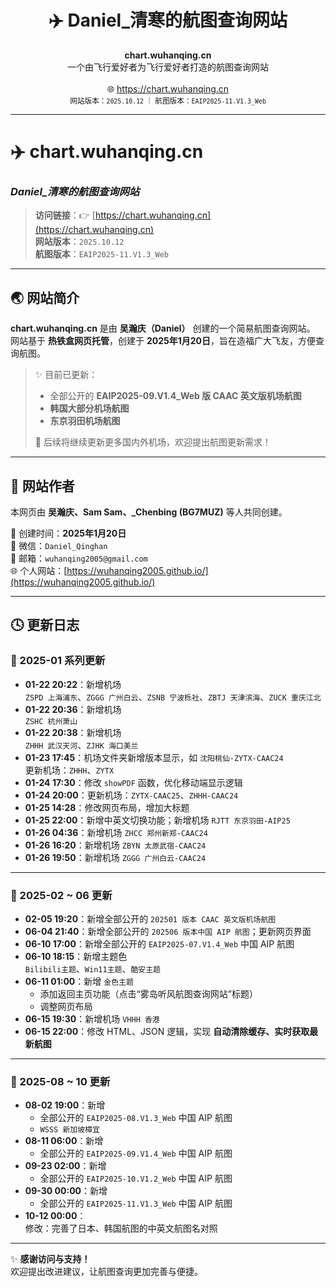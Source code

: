 <!-- 🛫 顶部 Banner 区域 -->
<p align="center">
  <h1 align="center">✈️ Daniel_清寒的航图查询网站</h1>
  <p align="center">
    <b>chart.wuhanqing.cn</b>  
    <br>一个由飞行爱好者为飞行爱好者打造的航图查询网站  
    <br><br>
    🌐 <a href="https://chart.wuhanqing.cn" target="_blank">https://chart.wuhanqing.cn</a>  
    <br>
    <sub>网站版本：<code>2025.10.12</code> ｜ 航图版本：<code>EAIP2025-11.V1.3_Web</code></sub>
  </p>
</p>

---

# ✈️ chart.wuhanqing.cn  
### *Daniel_清寒的航图查询网站*  

> **访问链接**：👉 [https://chart.wuhanqing.cn](https://chart.wuhanqing.cn)  
> **网站版本**：`2025.10.12`  
> **航图版本**：`EAIP2025-11.V1.3_Web`  

---

## 🌏 网站简介

**chart.wuhanqing.cn** 是由 **吴瀚庆（Daniel）** 创建的一个简易航图查询网站。  
网站基于 **热铁盒网页托管**，创建于 **2025年1月20日**，旨在造福广大飞友，方便查询航图。  

> ✨ 目前已更新：  
> - 全部公开的 **EAIP2025-09.V1.4_Web 版 CAAC 英文版机场航图**  
> - **韩国大部分机场航图**  
> - **东京羽田机场航图**  
>
> 🚧 后续将继续更新更多国内外机场，欢迎提出航图更新需求！

---

## 🧭 网站作者

本网页由 **吴瀚庆、Sam Sam、_Chenbing (BG7MUZ)** 等人共同创建。  

📅 创建时间：**2025年1月20日**  
📱 微信：`Daniel_Qinghan`  
📧 邮箱：`wuhanqing2005@gmail.com`  
🌐 个人网站：[https://wuhanqing2005.github.io/](https://wuhanqing2005.github.io/)  

---

## 🕓 更新日志

### 📆 2025-01 系列更新
- **01-22 20:22**：新增机场  
  `ZSPD 上海浦东`、`ZGGG 广州白云`、`ZSNB 宁波栎社`、`ZBTJ 天津滨海`、`ZUCK 重庆江北`
- **01-22 20:36**：新增机场  
  `ZSHC 杭州萧山`
- **01-22 20:38**：新增机场  
  `ZHHH 武汉天河`、`ZJHK 海口美兰`
- **01-23 17:45**：机场文件夹新增版本显示，如 `沈阳桃仙-ZYTX-CAAC24`  
  更新机场：`ZHHH`、`ZYTX`
- **01-24 17:30**：修改 `showPDF` 函数，优化移动端显示逻辑  
- **01-24 20:00**：更新机场：`ZYTX-CAAC25`、`ZHHH-CAAC24`
- **01-25 14:28**：修改网页布局，增加大标题  
- **01-25 22:00**：新增中英文切换功能；新增机场 `RJTT 东京羽田-AIP25`
- **01-26 04:36**：新增机场 `ZHCC 郑州新郑-CAAC24`
- **01-26 16:20**：新增机场 `ZBYN 太原武宿-CAAC24`
- **01-26 19:50**：新增机场 `ZGGG 广州白云-CAAC24`

---

### 📆 2025-02 ~ 06 更新
- **02-05 19:20**：新增全部公开的 `202501 版本 CAAC 英文版机场航图`  
- **06-04 21:40**：新增全部公开的 `202506 版本中国 AIP 航图`；更新网页界面  
- **06-10 17:00**：新增全部公开的 `EAIP2025-07.V1.4_Web` 中国 AIP 航图  
- **06-10 18:15**：新增主题色  
  `Bilibili主题`、`Win11主题`、`酷安主题`  
- **06-11 01:00**：新增 `金色主题`  
  - 添加返回主页功能（点击“雾岛听风航图查询网站”标题）  
  - 调整网页布局  
- **06-15 19:30**：新增机场 `VHHH 香港`  
- **06-15 22:00**：修改 HTML、JSON 逻辑，实现 **自动清除缓存、实时获取最新航图**

---

### 📆 2025-08 ~ 10 更新
- **08-02 19:00**：新增  
  - 全部公开的 `EAIP2025-08.V1.3_Web` 中国 AIP 航图  
  - `WSSS 新加坡樟宜`
- **08-11 06:00**：新增  
  - 全部公开的 `EAIP2025-09.V1.4_Web` 中国 AIP 航图  
- **09-23 02:00**：新增  
  - 全部公开的 `EAIP2025-10.V1.2_Web` 中国 AIP 航图  
- **09-30 00:00**：新增  
  - 全部公开的 `EAIP2025-11.V1.3_Web` 中国 AIP 航图  
- **10-12 00:00**：  
  修改：完善了日本、韩国航图的中英文航图名对照  

---

✨ **感谢访问与支持！**  
欢迎提出改进建议，让航图查询更加完善与便捷。
